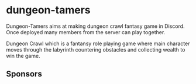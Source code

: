 # dungeon-tamers
Dungeon-Tamers aims at making dungeon crawl fantasy game in Discord. Once deployed many members from the server can play together.

Dungeon Crawl which is a fantansy role playing game where main character moves through the labyrinth countering obstacles and collecting wealth to win the game.

## Sponsors
<!-- sponsors --><!-- sponsors -->
